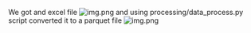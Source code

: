 We got and excel file 
![img.png](assets/raw_data.png)
and using processing/data_process.py script 
converted it to a parquet file 
![img.png](assets/processed_data.png)